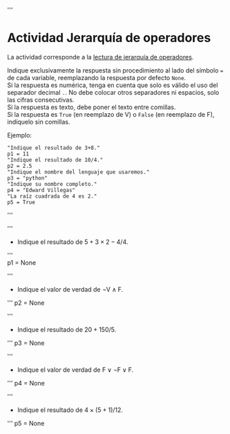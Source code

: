 '''  
# Actividad Jerarquía de operadores

La actividad corresponde a la [lectura de jerarquía de operadores](../lecturas/t1l4.md).  

Indique exclusivamente la respuesta sin procedimiento al lado del símbolo `=` de cada variable, reemplazando la respuesta por defecto `None`.  
Si la respuesta es numérica, tenga en cuenta que solo es válido el uso del separador decimal `.`. No debe colocar otros separadores ni espacios, solo las cifras consecutivas.  
Si la respuesta es texto, debe poner el texto entre comillas.  
Si la respuesta es `True` (en reemplazo de V) o `False` (en reemplazo de F), indíquelo sin comillas.  

Ejemplo:  

    "Indique el resultado de 3+8."
    p1 = 11  
    "Indique el resultado de 10/4."  
    p2 = 2.5  
    "Indique el nombre del lenguaje que usaremos."
    p3 = "python"
    "Indique su nombre completo."  
    p4 = "Edward Villegas"
    "La raíz cuadrada de 4 es 2."
    p5 = True
'''  

'''  
+   Indique el resultado de $5 + 3 \times 2 - 4 / 4$.  

'''  
p1 = None  

'''
+   Indique el valor de verdad de $\neg  \text{V} \wedge \text{F}$.  

'''
p2 = None

'''
+   Indique el resultado de $20+150/5$.  

'''
p3 = None

'''
+   Indique el valor de verdad de $\text{F}\vee \neg \text{F} \vee \text{F}$.  

'''
p4 = None

'''
+   Indique el resultado de $4 \times (5 + 1) / 12$.  

'''
p5 = None
